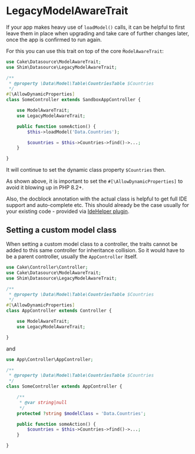# LegacyModelAwareTrait

If your app makes heavy use of `loadModel()` calls, it can be helpful to first
leave them in place when upgrading and take care of further changes later, once the app
is confirmed to run again.

For this you can use this trait on top of the core `M̀odelAwareTrait`:
```php
use Cake\Datasource\ModelAwareTrait;
use Shim\Datasource\LegacyModelAwareTrait;

/**
 * @property \Data\Model\Table\CountriesTable $Countries
 */
#[\AllowDynamicProperties]
class SomeController extends SandboxAppController {

    use ModelAwareTrait;
    use LegacyModelAwareTrait;

	public function someAction() {
		$this->loadModel('Data.Countries');

        $countries = $this->Countries->find()->...;
    }

}
```
It will continue to set the dynamic class property `$Countries` then.

As shown above, it is important to set the `#[\AllowDynamicProperties]` to avoid it blowing up in PHP 8.2+.

Also, the docblock annotation with the actual class is helpful to get full IDE support and auto-complete etc.
This should already be the case usually for your existing code - provided via [IdeHelper plugin](https://github.com/dereuromark/cakephp-ide-helper).

## Setting a custom model class

When setting a custom model class to a controller, the traits cannot be added to this same
controller for inheritance collision.
So it would have to be a parent controller, usually the `AppController` itself.

```php
use Cake\Controller\Controller;
use Cake\Datasource\ModelAwareTrait;
use Shim\Datasource\LegacyModelAwareTrait;

/**
 * @property \Data\Model\Table\CountriesTable $Countries
 */
#[\AllowDynamicProperties]
class AppController extends Controller {

    use ModelAwareTrait;
    use LegacyModelAwareTrait;

}
```
and
```php
use App\Controller\AppController;

/**
 * @property \Data\Model\Table\CountriesTable $Countries
 */
class SomeController extends AppController {

    /**
     * @var string|null
     */
    protected ?string $modelClass = 'Data.Countries';

	public function someAction() {
        $countries = $this->Countries->find()->...;
    }

}
```
